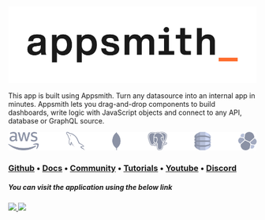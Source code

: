 ![](https://raw.githubusercontent.com/appsmithorg/appsmith/release/static/appsmith_logo_primary.png)

This app is built using Appsmith. Turn any datasource into an internal app in minutes. Appsmith lets you drag-and-drop components to build dashboards, write logic with JavaScript objects and connect to any API, database or GraphQL source.

![](https://raw.githubusercontent.com/appsmithorg/appsmith/release/static/images/integrations.png)

### [Github](https://github.com/appsmithorg/appsmith) • [Docs](https://docs.appsmith.com/?utm_source=github&utm_medium=social&utm_content=appsmith_docs&utm_campaign=null&utm_term=appsmith_docs) • [Community](https://community.appsmith.com/) • [Tutorials](https://github.com/appsmithorg/appsmith/tree/update/readme#tutorials) • [Youtube](https://www.youtube.com/appsmith) • [Discord](https://discord.gg/rBTTVJp)

##### You can visit the application using the below link

###### [![](https://s3.us-east-2.amazonaws.com/assets.appsmith.com/git-sync/Buttons.svg) ](https://release.app.appsmith.com/applications/61c5a52d81121b33cc4c0a1d/pages/61c5a52d81121b33cc4c0a20) [![](https://s3.us-east-2.amazonaws.com/assets.appsmith.com/git-sync/Buttons2.svg)](https://release.app.appsmith.com/applications/61c5a52d81121b33cc4c0a1d/pages/61c5a52d81121b33cc4c0a20/edit)